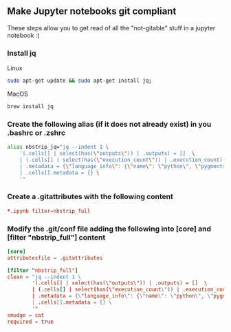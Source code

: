 ## Make Jupyter notebooks git compliant

These steps allow you to get read of all the "not-gitable" stuff in a jupyter notebook :)

### Install jq

Linux
```sh
sudo apt-get update && sudo apt-get install jq;
```

MacOS
```sh
brew install jq
```

### Create the following alias (if it does not already exist) in you .bashrc or .zshrc

```sh
alias nbstrip_jq="jq --indent 1 \
    '(.cells[] | select(has(\"outputs\")) | .outputs) = []  \
    | (.cells[] | select(has(\"execution_count\")) | .execution_count) = null  \
    | .metadata = {\"language_info\": {\"name\": \"python\", \"pygments_lexer\": \"ipython3\"}} \
    | .cells[].metadata = {} \
    '"
```

### Create a .gitattributes with the following content

```conf
*.ipynb filter=nbstrip_full
```

### Modify the .git/conf file adding the following into [core] and [filter "nbstrip_full"] content
```conf
[core]
attributesfile = .gitattributes

[filter "nbstrip_full"]
clean = "jq --indent 1 \
        '(.cells[] | select(has(\"outputs\")) | .outputs) = []  \
        | (.cells[] | select(has(\"execution_count\")) | .execution_count) = null  \
        | .metadata = {\"language_info\": {\"name\": \"python\", \"pygments_lexer\": \"ipython3\"}} \
        | .cells[].metadata = {} \
        '"
smudge = cat
required = true
```
